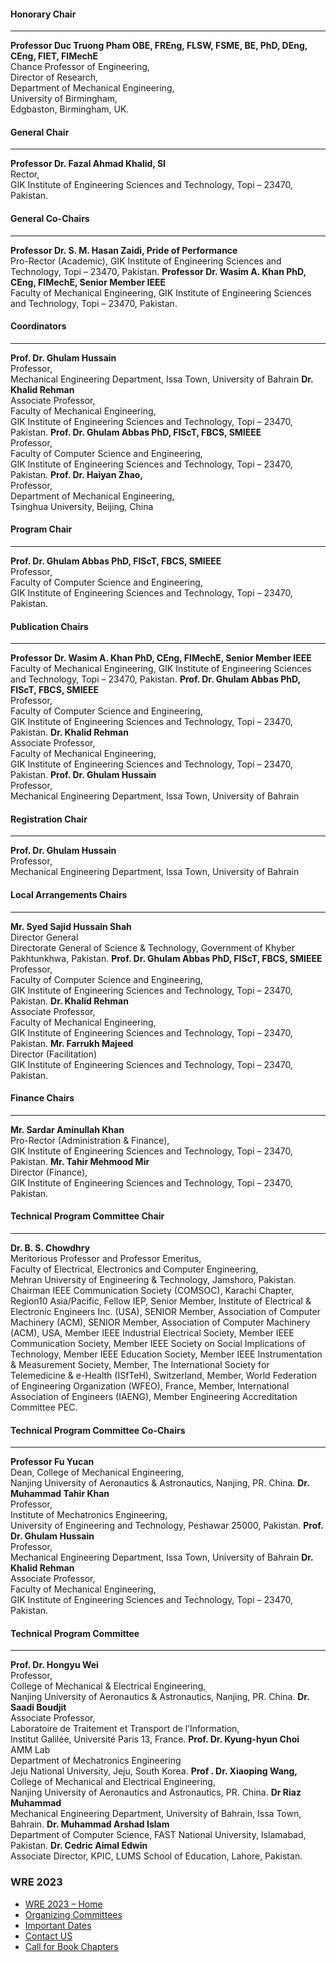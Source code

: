 #### Honorary Chair
* * *
**Professor Duc Truong Pham OBE, FREng, FLSW, FSME, BE, PhD, DEng, CEng, FIET, FIMechE**  
Chance Professor of Engineering,  
Director of Research,  
Department of Mechanical Engineering,  
University of Birmingham,  
Edgbaston, Birmingham, UK.
#### General Chair
* * *
**Professor Dr. Fazal Ahmad Khalid, SI**  
Rector,  
GIK Institute of Engineering Sciences and Technology, Topi – 23470, Pakistan.
#### General Co-Chairs
* * *
**Professor Dr. S. M. Hasan Zaidi, Pride of Performance**  
Pro-Rector (Academic), GIK Institute of Engineering Sciences and Technology, Topi – 23470, Pakistan.
**Professor Dr. Wasim A. Khan PhD, CEng, FIMechE, Senior Member IEEE**  
Faculty of Mechanical Engineering, GIK Institute of Engineering Sciences and Technology, Topi – 23470, Pakistan.
#### Coordinators
* * *
**Prof. Dr. Ghulam Hussain**  
Professor,  
Mechanical Engineering Department, Issa Town, University of Bahrain
**Dr. Khalid Rehman**  
Associate Professor,  
Faculty of Mechanical Engineering,  
GIK Institute of Engineering Sciences and Technology, Topi – 23470, Pakistan.
**Prof. Dr. Ghulam Abbas PhD, FIScT, FBCS, SMIEEE**  
Professor,  
Faculty of Computer Science and Engineering,  
GIK Institute of Engineering Sciences and Technology, Topi – 23470, Pakistan.
**Prof. Dr. Haiyan Zhao,**  
Professor,  
Department of Mechanical Engineering,   
Tsinghua University, Beijing, China
#### Program Chair
* * *
**Prof. Dr. Ghulam Abbas PhD, FIScT, FBCS, SMIEEE**  
Professor,  
Faculty of Computer Science and Engineering,  
GIK Institute of Engineering Sciences and Technology, Topi – 23470, Pakistan.
#### Publication Chairs
* * *
**Professor Dr. Wasim A. Khan PhD, CEng, FIMechE, Senior Member IEEE**  
Faculty of Mechanical Engineering, GIK Institute of Engineering Sciences and Technology, Topi – 23470, Pakistan.
**Prof. Dr. Ghulam Abbas PhD, FIScT, FBCS, SMIEEE**  
Professor,  
Faculty of Computer Science and Engineering,  
GIK Institute of Engineering Sciences and Technology, Topi – 23470, Pakistan.
**Dr. Khalid Rehman**  
Associate Professor,  
Faculty of Mechanical Engineering,  
GIK Institute of Engineering Sciences and Technology, Topi – 23470, Pakistan.
**Prof. Dr. Ghulam Hussain**  
Professor,  
Mechanical Engineering Department, Issa Town, University of Bahrain
#### Registration Chair
* * *
**Prof. Dr. Ghulam Hussain**  
Professor,  
Mechanical Engineering Department, Issa Town, University of Bahrain
#### Local Arrangements Chairs
* * *
**Mr. Syed Sajid Hussain Shah**  
Director General  
Directorate General of Science & Technology, Government of Khyber Pakhtunkhwa, Pakistan.
**Prof. Dr. Ghulam Abbas PhD, FIScT, FBCS, SMIEEE**  
Professor,  
Faculty of Computer Science and Engineering,  
GIK Institute of Engineering Sciences and Technology, Topi – 23470, Pakistan.
**Dr. Khalid Rehman**  
Associate Professor,  
Faculty of Mechanical Engineering,  
GIK Institute of Engineering Sciences and Technology, Topi – 23470, Pakistan.
**Mr. Farrukh Majeed**  
Director (Facilitation)  
GIK Institute of Engineering Sciences and Technology, Topi – 23470, Pakistan.
#### Finance Chairs
* * *
**Mr. Sardar Aminullah Khan**  
Pro-Rector (Administration & Finance),  
GIK Institute of Engineering Sciences and Technology, Topi – 23470, Pakistan.
**Mr. Tahir Mehmood Mir**  
Director (Finance),  
GIK Institute of Engineering Sciences and Technology, Topi – 23470, Pakistan.
#### Technical Program Committee Chair
* * *
**Dr. B. S. Chowdhry**  
Meritorious Professor and Professor Emeritus,  
Faculty of Electrical, Electronics and Computer Engineering,  
Mehran University of Engineering & Technology, Jamshoro, Pakistan.  
Chairman IEEE Communication Society (COMSOC), Karachi Chapter, Region10 Asia/Pacific, Fellow IEP, Senior Member, Institute of Electrical & Electronic Engineers Inc. (USA), SENIOR Member, Association of Computer Machinery (ACM), SENIOR Member, Association of Computer Machinery (ACM), USA, Member IEEE Industrial Electrical Society, Member IEEE Communication Society, Member IEEE Society on Social Implications of Technology, Member IEEE Education Society, Member IEEE Instrumentation & Measurement Society, Member, The International Society for Telemedicine & e-Health (ISfTeH), Switzerland, Member, World Federation of Engineering Organization (WFEO), France, Member, International Association of Engineers (IAENG), Member Engineering Accreditation Committee PEC.
#### Technical Program Committee Co-Chairs
* * *
**Professor Fu Yucan**  
Dean, College of Mechanical Engineering,  
Nanjing University of Aeronautics & Astronautics, Nanjing, PR. China.
**Dr. Muhammad Tahir Khan**  
Professor,  
Institute of Mechatronics Engineering,  
University of Engineering and Technology, Peshawar 25000, Pakistan.
**Prof. Dr. Ghulam Hussain**  
Professor,  
Mechanical Engineering Department, Issa Town, University of Bahrain
**Dr. Khalid Rehman**  
Associate Professor,  
Faculty of Mechanical Engineering,  
GIK Institute of Engineering Sciences and Technology, Topi – 23470, Pakistan.
#### Technical Program Committee
* * *
**Prof. Dr. Hongyu Wei**  
Professor,  
College of Mechanical & Electrical Engineering,  
Nanjing University of Aeronautics & Astronautics, Nanjing, PR. China.
**Dr. Saadi Boudjit**  
Associate Professor,  
Laboratoire de Traitement et Transport de l’Information,  
Institut Galilée, Université Paris 13, France.
**Prof. Dr. Kyung-hyun Choi**  
AMM Lab  
Department of Mechatronics Engineering  
Jeju National University, Jeju, South Korea.
**Prof . Dr. Xiaoping Wang,**  
College of Mechanical and Electrical Engineering,  
Nanjing University of Aeronautics and Astronautics, PR. China.
**Dr Riaz Muhammad**  
Mechanical Engineering Department, University of Bahrain, Issa Town, Bahrain.
**Dr. Muhammad Arshad Islam**  
Department of Computer Science, FAST National University, Islamabad, Pakistan.
**Dr. Cedric Aimal Edwin**  
Associate Director, KPIC, LUMS School of Education, Lahore, Pakistan.
### WRE 2023
  * [WRE 2023 – Home](https://giki.edu.pk/wre-2023/)
  * [Organizing Committees](https://giki.edu.pk/wre-2023/organizing-committees/)
  * [Important Dates](https://giki.edu.pk/wre-2023/important-dates/)
  * [Contact US](https://giki.edu.pk/wre-2023/contact-us/)
  * [Call for Book Chapters](https://giki.edu.pk/wre-2023/callforbookchapters/)



